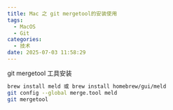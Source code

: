 ```yaml
---
title: Mac 之 git mergetool的安装使用
tags:
  - MacOS
  - Git
categories:
  - 技术
date: 2025-07-03 11:58:29
---
```


git mergetool 工具安装

```bash
brew install meld 或 brew install homebrew/gui/meld
git config --global merge.tool meld
git mergetool
```

